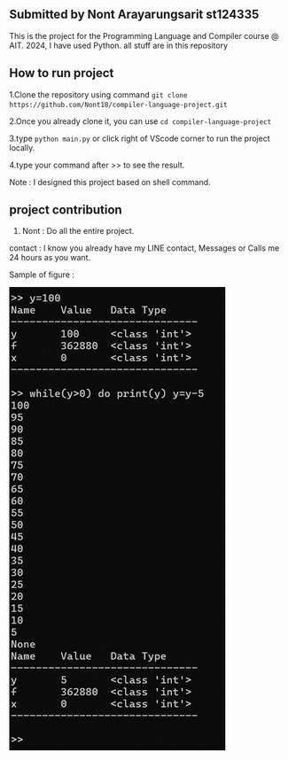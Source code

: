 ## Submitted by Nont Arayarungsarit st124335
This is the project for the Programming Language and Compiler course @ AIT. 2024, I have used Python.
all stuff are in this repository


## How to run project
1.Clone the repository using command `git clone https://github.com/Nont18/compiler-language-project.git`      

2.Once you already clone it, you can use `cd compiler-language-project`         

3.type `python main.py` or click right of VScode corner to run the project locally.     

4.type your command after >> to see the result.       

Note : I designed this project based on shell command.       


## project contribution
1. Nont : Do all the entire project.     

contact : I know you already have my LINE contact, Messages or Calls me 24 hours as you want.    


Sample of figure :                 

![!\[alt text\](image-2.png)](imag/image.png)


